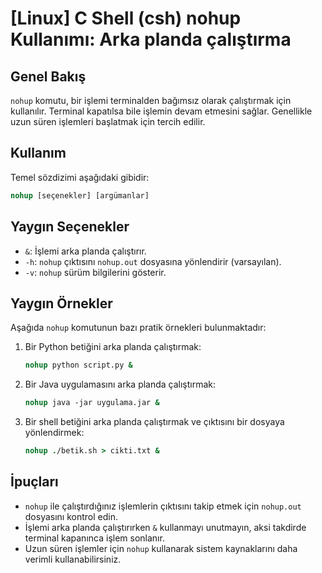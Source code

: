 # [Linux] C Shell (csh) nohup Kullanımı: Arka planda çalıştırma

## Genel Bakış
`nohup` komutu, bir işlemi terminalden bağımsız olarak çalıştırmak için kullanılır. Terminal kapatılsa bile işlemin devam etmesini sağlar. Genellikle uzun süren işlemleri başlatmak için tercih edilir.

## Kullanım
Temel sözdizimi aşağıdaki gibidir:
```csh
nohup [seçenekler] [argümanlar]
```

## Yaygın Seçenekler
- `&`: İşlemi arka planda çalıştırır.
- `-h`: `nohup` çıktısını `nohup.out` dosyasına yönlendirir (varsayılan).
- `-v`: `nohup` sürüm bilgilerini gösterir.

## Yaygın Örnekler
Aşağıda `nohup` komutunun bazı pratik örnekleri bulunmaktadır:

1. Bir Python betiğini arka planda çalıştırmak:
   ```csh
   nohup python script.py &
   ```

2. Bir Java uygulamasını arka planda çalıştırmak:
   ```csh
   nohup java -jar uygulama.jar &
   ```

3. Bir shell betiğini arka planda çalıştırmak ve çıktısını bir dosyaya yönlendirmek:
   ```csh
   nohup ./betik.sh > cikti.txt &
   ```

## İpuçları
- `nohup` ile çalıştırdığınız işlemlerin çıktısını takip etmek için `nohup.out` dosyasını kontrol edin.
- İşlemi arka planda çalıştırırken `&` kullanmayı unutmayın, aksi takdirde terminal kapanınca işlem sonlanır.
- Uzun süren işlemler için `nohup` kullanarak sistem kaynaklarını daha verimli kullanabilirsiniz.